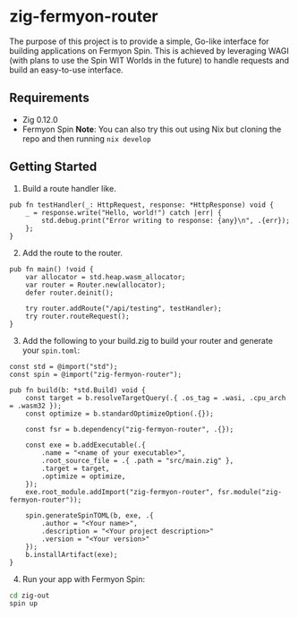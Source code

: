 # zig-fermyon-router
The purpose of this project is to provide a simple, Go-like interface for building applications on Fermyon Spin. This is achieved by leveraging WAGI (with plans to use the Spin WIT Worlds in the future) to handle requests and build an easy-to-use interface.

## Requirements
- Zig 0.12.0
- Fermyon Spin
**Note**: You can also try this out using Nix but cloning the repo and then running `nix develop`

## Getting Started
1. Build a route handler like.
```zig
pub fn testHandler(_: HttpRequest, response: *HttpResponse) void {
    _ = response.write("Hello, world!") catch |err| {
        std.debug.print("Error writing to response: {any}\n", .{err});
    };
}
```
2. Add the route to the router.
```zig
pub fn main() !void {
    var allocator = std.heap.wasm_allocator;
    var router = Router.new(allocator);
    defer router.deinit();

    try router.addRoute("/api/testing", testHandler);
    try router.routeRequest();
}
```
3. Add the following to your build.zig to build your router and generate your `spin.toml`:
```zig
const std = @import("std");
const spin = @import("zig-fermyon-router");

pub fn build(b: *std.Build) void {
    const target = b.resolveTargetQuery(.{ .os_tag = .wasi, .cpu_arch = .wasm32 });
    const optimize = b.standardOptimizeOption(.{});

    const fsr = b.dependency("zig-fermyon-router", .{});

    const exe = b.addExecutable(.{
        .name = "<name of your executable>",
        .root_source_file = .{ .path = "src/main.zig" },
        .target = target,
        .optimize = optimize,
    });
    exe.root_module.addImport("zig-fermyon-router", fsr.module("zig-fermyon-router"));

    spin.generateSpinTOML(b, exe, .{
        .author = "<Your name>",
        .description = "<Your project description>"
        .version = "<Your version>"
    });
    b.installArtifact(exe);
}
```
4. Run your app with Fermyon Spin:
```bash
cd zig-out
spin up
```
